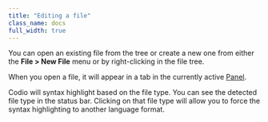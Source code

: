 ```yaml
---
title: "Editing a file"
class_name: docs
full_width: true
---
```


You can open an existing file from the tree or create a new one from either the **File > New File** menu or by right-clicking in the file tree.

When you open a file, it will appear in a tab in the currently active [Panel](/docs/ide/panels).

Codio will syntax highlight based on the file type. You can see the detected file type in the status bar. Clicking on that file type will allow you to force the syntax highlighting to another language format.

